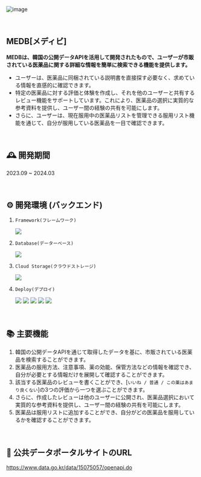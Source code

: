 ![image](https://github.com/jeongwonkimo3o/medb-webapp-backend/assets/113046042/aed19dab-8519-456e-8134-8b999606b662)

<br>


## MEDB[メディビ]

**MEDBは、韓国の公開データAPIを活用して開発されたもので、ユーザーが市販されている医薬品に関する詳細な情報を簡単に検索できる機能を提供します。**
- ユーザーは、医薬品に同梱されている説明書を直接探す必要なく、求めている情報を直感的に確認できます。
- 特定の医薬品に対する評価と体験を作成し、それを他のユーザーと共有するレビュー機能をサポートしています。これにより、医薬品の選択に実質的な参考資料を提供し、ユーザー間の経験の共有を可能にします。
- さらに、ユーザーは、現在服用中の医薬品リストを管理できる服用リスト機能を通じて、自分が服用している医薬品を一目で確認できます。

<br>

## 🕰️ 開発期間
2023.09 ~ 2024.03

<br>

## ⚙️ 開発環境 (バックエンド)
1. `Framework(フレームワーク)`
   
    <div>
    <img src="https://img.shields.io/badge/laravel-FF2D20?style=for-the-badge&logo=laravel&logoColor=white">

2. `Database(データーベース)`

   <div>
   <img src="https://img.shields.io/badge/MySQL-4479A1?style=for-the-badge&logo=MySQL&logoColor=white">

3. `Cloud Storage(クラウドストレージ)`
   
   <div>
   <img src="https://img.shields.io/badge/Amazon S3-569A31?style=for-the-badge&logo=amazons3&logoColor=white">

4. `Deploy(デプロイ)`

   <div>
   <img src="https://img.shields.io/badge/Amazon EC2-FF9900?style=for-the-badge&logo=Amazon EC2&logoColor=white">
   <img src="https://img.shields.io/badge/Amazon route 53-8C4FFF?style=for-the-badge&logo=amazonroute53&logoColor=white">
   <img src="https://img.shields.io/badge/Amazon Certificate Manager-DD344C?style=for-the-badge&logo=Amazonaws&logoColor=white">
   <img src="https://img.shields.io/badge/Docker-2496ED?style=for-the-badge&logo=Docker&logoColor=white">
   <img src="https://img.shields.io/badge/NGINX-009639?style=for-the-badge&logo=NGINX&logoColor=white">

<br>

## 📚 主要機能
1. 韓国の公開データAPIを通じて取得したデータを基に、市販されている医薬品を検索することができます。
2. 医薬品の服用方法、注意事項、薬の効能、保管方法などの情報を確認でき、自分が必要とする情報だけを展開して確認することができます。
3. 該当する医薬品のレビューを書くことができ、[`いいね / 普通 / この薬はあまり良くない`]の3つの評価から一つを選ぶことができます。
5. さらに、作成したレビューは他のユーザーに公開され、医薬品選択において実質的な参考資料を提供し、ユーザー間の経験の共有を可能にします。
6. 医薬品は服用リストに追加することができ、自分がどの医薬品を服用しているかを確認することができます。

<br>

## 💾 公共データポータルサイトのURL
https://www.data.go.kr/data/15075057/openapi.do
